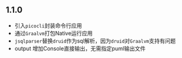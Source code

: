 ## 1.1.0

- 引入`picocli`封装命令行应用
- 通过`Graalvm`打包Native运行应用
- `jsqlparser`替换`druid`作为sql解析，因为`druid`对`Graalvm`支持有问题
- output 增加Console直接输出，无需指定puml输出文件
